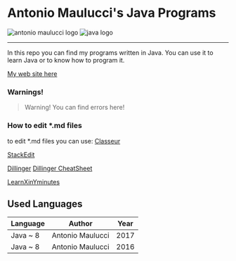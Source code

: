 # Antonio Maulucci's Java Programs

![antonio maulucci logo](http://www.antomau.com/AntonioMaulucciLogo.png)
![java logo](http://logodatabases.com/wp-content/uploads/2012/03/java-logo-large.png)

----------
In this repo you can find my programs written in Java. You can use it to learn Java or to know how to program it.

[My web site here](http://www.antomau.com)

### Warnings!

> Warning! You can find errors here!

### How to edit *.md files

to edit *.md files you can use:
[Classeur](https://app.classeur.io)

[StackEdit](https://stackedit.io)

[Dillinger](http://dillinger.io/)
[Dillinger CheatSheet](https://github.com/adam-p/markdown-here/wiki/Markdown-Cheatsheet)

[LearnXinYminutes](https://learnxinyminutes.com/docs/it-it/markdown/)

## Used Languages

| Language | Author | Year |
| --- | --- | --- |
| Java ~ 8 | Antonio Maulucci | 2017 |
| Java ~ 8 | Antonio Maulucci | 2016 |

<!-- © Antonio Maulucci 2017 -->
